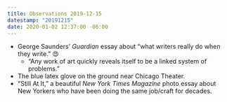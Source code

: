 ```yaml
---
title: Observations 2019-12-15
datestamp: "20191215"
date: 2020-01-02 12:37:00 -06:00
---
```


- George Saunders’ *Guardian* essay about “what writers really do when they write.” 😍
	- “Any work of art quickly reveals itself to be a linked system of problems.”
- The blue latex glove on the ground near Chicago Theater.
- “Still At It,” a beautiful *New York Times Magazine* photo essay about New Yorkers who have been doing the same job/craft for decades.
